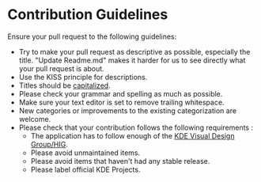 # Contribution Guidelines

Ensure your pull request to the following guidelines:

- Try to make your pull request as descriptive as possible, especially the title. "Update Readme.md" makes it harder for us to see directly what your pull request is about.
- Use the KISS principle for descriptions.
- Titles should be [capitalized](http://grammar.yourdictionary.com/capitalization/rules-for-capitalization-in-titles.html).
- Please check your grammar and spelling as much as possible.
- Make sure your text editor is set to remove trailing whitespace.
- New categories or improvements to the existing categorization are welcome.
- Please check that your contribution follows the following requirements :
  - The application has to follow enough of the [KDE Visual Design Group/HIG](https://community.kde.org/KDE_Visual_Design_Group/HIG).
  - Please avoid unmaintained items. 
  - Please avoid items that haven't had any stable release.
  - Please label official KDE Projects.
